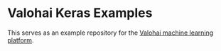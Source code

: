 # Valohai Keras Examples

This serves as an example repository for the [Valohai machine learning platform][vh].

[vh]: https://valohai.com/

